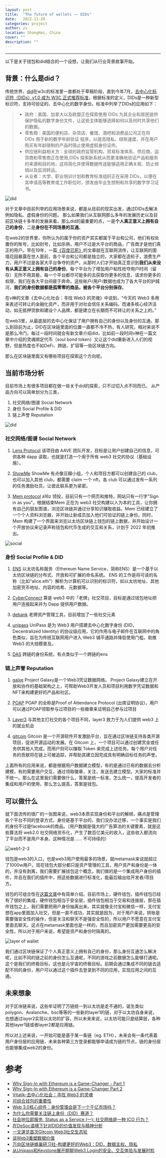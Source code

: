 ```yaml
---
layout: post
title:  "The future of wallets —— DIDs"
date:   2022-11-20
categories: project
author: zx
location: ShangHai, China
cover: ""
description: ""
---
```

---

以下是关于钱包和did结合的一个设想，让我们从行业背景故事开始。
## 背景：什么是did？
传统世界，[did](https://www.w3.org/TR/did-core/)在w3c的标准里一直都处于草稿阶段，直到今年7月，[去中心化标识符（DIDs）v1.0 成为 W3C 正式推荐标准](https://www.w3.org/2022/07/pressrelease-did-rec.html.zh)，根据标准的定义，DIDs是一种新型标识符，支持可验证的、去中心化的数字身份。标准中列举了DIDs的应用如下：
> - 政府：美国、加拿大以及欧盟正在探索使用 DIDs 为其企业和居民提供保护隐私的数字身份文件，让这些主体能够选择如何以及何时共享他们的数据。
> - 零售商：美国的便利店、杂货店、餐馆、酒吧和消费品公司正在将 DIDs 用于新的数字年龄验证 程序，以提高隐私、结账速度，并在用户购买有年龄限制的产品时阻止使用虚假身份证件。
> - 供应链利益相关方：全球的政府监管机构、贸易标准体系、供应商、运货商和零售商正在使用,DIDs 探索新系统从而更准确地验证产品和服务的来源和目的地，这将简化并使得数据传送能够适用正确关税、防止倾销以及监测转运。
> - 从业者：大学、职业培训计划和教育标准组织正在采用 DIDs，以便在其申请高等教育或工作职位时，颁发由毕业生控制和共享的数字学习证书。

![did](https://www.w3.org/TR/did-core/diagrams/parts-of-a-did.svg)

对于文章中目前列举的应用场景来说，都是从目前的现实出发，通过DIDs去解决例如隐私、虚假身份的问题。
那么如果我们从互联网那么多年的发展历史以及目前区块链十多年的发展来看，那么did的最重要的点，一是**个人真正意义上拥有自己的身份**，二是**身份在不同场景的互通**。

在web2的世界里，你所认为的属于你的资产其实都属于平台和公司，他们有权处置你的账号，比如封号，比如杀熟，用户不过是大平台的商品，广告商才是他们真正的用户。早在19年，一篇[《百度已死》](https://www.huxiu.com/article/282406.html)的文章就在互联网流传，让互联网的围墙花园暴露在世人面前，各个平台和公司都是独立的，大家都在造轮子，浪费生产力，用户不过是各家大平台争夺的资产，从那时人们才开始真正意识到**我们从来没有从真正意义上拥有自己的身份**。每个平台为了增加用户粘性抢夺用户时间（留存）无所不用其极，每一个平台都尽可能多的去获取你更多的信息，请求你更多的权限，我们在各大平台间疲于奔命。这些账户/用户/数据也成为了各大平台的护城河，**我们的身份数据都是孤零零的商品，被各个平台分别保存**。

在v神的文章《去中心化社会：寻找 Web3 的灵魂》中说到，“今天的 Web3 多用来表述可转让的金融化资产，⽽非用于对社会信任关系编码。⽽诸多核心经济活动，如无抵押贷款和建设个人品牌，都是建立在长期而不可转让的关系之上的。”

在web3里，从最底层的去中心化保证了用户拥有自己的身份以及身份的互通。那么到目前为止，DID在区块链里面的位置一直都不冷不热，有人研究，相对来说不是那么冷门，每过一段时间就会有新文章介绍did，比如前一段时间v神在一篇文章中介绍的灵魂绑定代币（soul bond token）又让这个did重新进入人们的视野，但是热度也不如DeFi、跨链、扩容等一些区块链方向。

那么在区块链里面又有哪些项目在探索这个方向呢。

## 当前市场分析
目前市场上有很多项目都在做一些关于did的探索，只不过切入点不同而已。
从产品方向可以简单划分为三类，
1. 社交网络/图谱 Social Network
2. 身份 Social Profile & DID
3. 链上声誉 Reputation

![did](https://image.theblockbeats.info/upload/2022-03-01/3625ea69c7a82537d085650f5252147839ff8c44.png?x-oss-process=image/quality,q_90/watermark,image_d2F0ZXJtYXJrbmV3LnBuZz94LW9zcy1wcm9jZXNzPWltYWdlL3Jlc2l6ZSxQXzIw,g_center)

### 社交网络/图谱 Social Network
1. [Lens Protocol](https://www.lens.xyz/)
该项目由 AAVE 团队开发，目标是让用户创建自己的信息，可供各种 dapp 读取，也就是打造一个用于所有 web3 社交的协议（基础设施）。

2. [ShowMe](https://showme.fan/)
ShowMe 有点像豆瓣小组，个人和项目方都可以创建自己的 club，也可以加入其他 club，都需要 claim 一个 nft，各 club 可以通过发布一系列的任务激励社员，让彼此联系更为紧密。

3. [Mem protocol](https://mem.co/)
a16z 领投，目前只有一个网页和推特，网站只有一行字"Sign in as you"。根据结束Mem 正在为 web3 社交构建以人为本的工具，让你拥有自己的朋友图谱，浏览区块链并通过分享知识赚取收益。Mem 已经建立了一个个人资料浏览器，并开始让新成员加入他们可验证的链上身份。同时，Mem 构建了一个界面来浏览以太坊区块链上钱包的链上数据，并开始设计一个开放协议来记录声称钱包和代币生成的交互和关系，计划于 2022 年初推出。

![social](https://image.theblockbeats.info/upload/2022-06-17/89038c91bd6664a0d1306af81d8aef6bee2af086.png?x-oss-process=image/quality,q_50/format,webp)

### 身份 Social Profile & DID
1. [ENS](https://ens.domains/)
以太坊名称服务（Ethereum Name Service，简称ENS）是一个基于以太坊区块链的分布式、开放和可扩展的命名系统。 ENS 的工作是将可读的名称（比如“alice.eth”）解析为计算机可以识别的标识符，如以太坊地址、其他加密货币地址、内容的哈希、元数据等。

2. [CyberConnect](https://cyberconnect.me/)
算是 web3 中的「老牌」社交项目，目标是通过钱包地址把用户连接起来并为 Dapp 提供用户数据。

3. [debank](https://debank.com/)
老牌资产管理工具，目前增加了一些社交元素

4. [unipass](https://unipass.id/)
UniPass 是为 Web3 用户搭建去中心化数字身份 (DID，Decentralized Identity) 的协议级应用，它的作用与电子邮件在互联网中的角色类似，旨在为传统互联网用户进入 Web3 铺平通路并降低使用门槛，助推 Web3 的大规模普及。

5. [DAS](https://www.did.id/)
跨链的身份系统，有点类似于一个跨链的ens

### 链上声誉 Reputation

1. [galxe](https://galxe.com/)
Project Galaxy是一个Web3凭证数据网络。 Project Galaxy建立在开放和协作的基础架构之上，可帮助Web3开发人员和项目利用数字凭证数据和NFT来构建更好的产品和社区。

2. [POAP](https://poap.xyz/)
POAP 的全称是Proof of Attendance Protocol (出席证明协议)，用户可以通过POAP领取参与过项目的一些徽章来证明自己参与过项目

3. [Layer3](https://beta.layer3.xyz/)
与其他主打社交的各个项目不同，layer3 致力于为人们提供 web3 上的就业机会

4. [gitcoin](https://gitcoin.co/)
Gitcoin 是一个开源软件开发激励平台，旨在通过区块链支持各类开源项目，促进开源运动的发展。在 Gitcoin 上，一个项目可以通过创建赏金或任务供其他人完成，而用户则可以赚取 Token 来完成上述任务。每个用户对任务的贡献将在链上可被追踪，并帮助其建立因完成具有明确目标任务的声誉。

上面所有的应用来说，都是根据用户数据建立模型，有的是通过已有的数据去分析建模，有的需要用户交互，通过领取徽章，关注，发送去建立模型。大家的标准并不统一。那么在这里我们需要做什么，答案是统一标准，怎么统一，提高开发者的集成和用户的使用，那么怎么提高，答案是钱包。

## 可以做什么

就下面流传的很广的一张图来说，web3本质实现身份和平台的解绑，痛点是管理各个平台不同的登录方式，身份是基于平台的，我们没办法迁移，一个事实是我们的身份不过是facebook的商品。（用户数据是强大的广告算法的关键要素，就是这些算法将 web2.0 社交网络货币化，产生了数百亿美元的收入，这些收入都流向了平台而不是用户本身。这种情况是...... 不可持续的）

![web1-2-3](https://image.theblockbeats.info/upload/2022-06-17/8d779a427f3a8b05c62ff130c5d36c8920841b2e.png?x-oss-process=image/quality,q_50/format,webp)


钱包是web3的入口，也是web3用户使用最多的场景，就metamask来说就超过了1000w用户。现在钱包大部分都只是资产管理的工具，用户资产和身份是一体的，并没有剥离，我们需要扩展钱包这个概念，我们做的是一个集成用户身份的插件，并且在我们的插件中，把这些数据进行标准化，能最后输出给开发者/项目方。

钱包的可组合性在[这篇文章](https://www.panewslab.com/zh/articledetails/D03958471.html)中有简单介绍。目前市场上，硬件钱包，插件钱包已经有了很好的集成，硬件钱包相当于安全层，插件钱包相当于交易和连接层，那在插件钱包之上，我们需要把用户身份抽离出来。其实就像支付宝和微信一样，支付宝想在app里面加入社交，但是一直不成功，其实就是因为，对于用户来说，转账是需要强安全性的操作，但是关注和聊天不是强安全性的，所以用户不愿意在支付宝里面去聊天。这点在metamask里面也是一样的，而且加密资产更加需要更高的安全性，所以对于用户来说，希望是资产和身份时隔离的。

![layer of wallet](https://image.panewslab.com/upload/pachong/20210521/21052111520635369865.jpeg)

我们通过区块链保证了个人真正意义上拥有自己的身份，那么身份互通怎么解决呢，比如不同的链之前的身份怎么互通呢，不同的游戏之前数据怎么能够打通呢。这个是我们的终极目标，这也是元宇宙的终极目标。前期会通过集成不同的链去适配不同的身份，用户可以通过这个插件去登录到不同的应用，实现应用之间的互通。

## 未来想象
对于区块链来说，这些年证明了万链统一到以太坊是走不通的，诞生类似polygon、Avalanche、bsc等等的一些新的layer1的链，对于以太坊自身来说，也想通过layer2实现以太坊的扩容。所以未来来说，以太坊可能只是结算层，各种其他layer1链或者layer2都是应用链。

所以对上述来说，一开始可能是基于某一条链（eg. ETH），未来会有一条代表着用户身份层的应用链，未来各种第三方登录都能够申请成为链的节点，链的身份层也能够集成web2的身份。


# 参考
- [Why Sign-In with Ethereum is a Game-Changer - Part 1](https://blog.spruceid.com/sign-in-with-ethereum-is-a-game-changer-part-1/)
- [Why Sign-In with Ethereum is a Game-Changer Part 2](https://blog.spruceid.com/why-sign-in-with-ethereum-is-a-game-changer-part-2/)
- [Vitalik-去中心化社会：寻找 Web3 的灵魂](https://web3caff.com/zh/archives/10440)
- [可组合钱包的重要性](https://www.panewslab.com/zh/articledetails/D03958471.html)
- [Web 3.0核心组件：身份管理会是下一个千亿市场吗？](https://www.theblockbeats.info/news/29425?search=1)
- [为什么你需要关注链上身份（DID）赛道？](https://www.theblockbeats.info/news/29538?search=1)
- [社会地位即服务, Status as a Service (一): 社交网络是一种 ICO 行为？](https://zhuanlan.zhihu.com/p/58307165)
- [在DeSoc语境下针对DID的价值发现与精神分析](https://www.theblockbeats.info/news/31590?search=1)
- [一文速览首次Gitcoin Web3社交生态轮](https://www.panewslab.com/zh/articledetails/64bs55b3.html)
- [谈Web3重塑数据价值](https://www.panewslab.com/zh/articledetails/1640692713457476.html)
- [万向区块链蜂巢研习社-构建更好的Web3：DID、数据主权、隐私](https://mp.weixin.qq.com/s/obErYjJ8AKZjRiGV-5A8UQ)
- [从Unipass和Keystone展开聊聊Web3 Login的安全、交互体验与发展时机](https://www.xiaoyuzhoufm.com/episode/62f752884723ce2f9c75eae8)